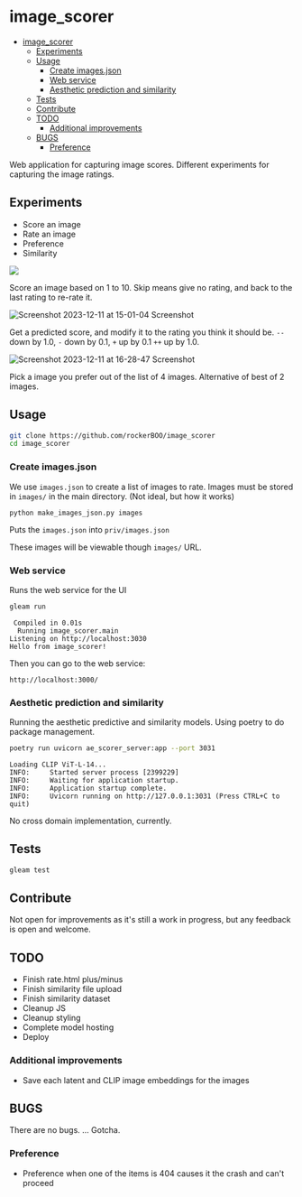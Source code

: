 # image_scorer

<!--toc:start-->

- [image_scorer](#imagescorer)
  - [Experiments](#experiments)
  - [Usage](#usage)
    - [Create images.json](#create-imagesjson)
    - [Web service](#web-service)
    - [Aesthetic prediction and similarity](#aesthetic-prediction-and-similarity)
  - [Tests](#tests)
  - [Contribute](#contribute)
  - [TODO](#todo)
    - [Additional improvements](#additional-improvements)
  - [BUGS](#bugs)
    - [Preference](#preference)
    <!--toc:end-->

Web application for capturing image scores. Different experiments for capturing the image ratings.

## Experiments

- Score an image
- Rate an image
- Preference
- Similarity

![](https://github.com/rockerBOO/image_scorer/assets/15027/ea4a48fe-a6b7-4e73-bc74-8502a4f311c1)

Score an image based on 1 to 10. Skip means give no rating, and back to the last rating to re-rate it.

![Screenshot 2023-12-11 at 15-01-04 Screenshot](https://github.com/rockerBOO/image_scorer/assets/15027/6a6509a4-6e4a-437e-8fb7-dfee8f5387f3)

Get a predicted score, and modify it to the rating you think it should be. `--` down by 1.0, `-` down by 0.1, `+` up by 0.1 `++` up by 1.0.

![Screenshot 2023-12-11 at 16-28-47 Screenshot](https://github.com/rockerBOO/image_scorer/assets/15027/371e5886-8ad7-4384-96a7-943c0b89f05e)

Pick a image you prefer out of the list of 4 images. Alternative of best of 2 images.

## Usage

```bash
git clone https://github.com/rockerBOO/image_scorer
cd image_scorer
```

### Create images.json

We use `images.json` to create a list of images to rate. Images must be stored in `images/` in the main directory. (Not ideal, but how it works)

```
python make_images_json.py images
```

Puts the `images.json` into `priv/images.json`

These images will be viewable though `images/` URL.

### Web service

Runs the web service for the UI

```bash
gleam run
```

```
 Compiled in 0.01s
  Running image_scorer.main
Listening on http://localhost:3030
Hello from image_scorer!
```

Then you can go to the web service:

```
http://localhost:3000/
```

### Aesthetic prediction and similarity

Running the aesthetic predictive and similarity models. Using poetry to do package management.

```bash
poetry run uvicorn ae_scorer_server:app --port 3031
```

```
Loading CLIP ViT-L-14...
INFO:     Started server process [2399229]
INFO:     Waiting for application startup.
INFO:     Application startup complete.
INFO:     Uvicorn running on http://127.0.0.1:3031 (Press CTRL+C to quit)
```

No cross domain implementation, currently.

## Tests

```bash
gleam test
```

## Contribute

Not open for improvements as it's still a work in progress, but any feedback is open and welcome.

## TODO

- Finish rate.html plus/minus
- Finish similarity file upload
- Finish similarity dataset
- Cleanup JS
- Cleanup styling
- Complete model hosting
- Deploy

### Additional improvements

- Save each latent and CLIP image embeddings for the images

## BUGS

There are no bugs. … Gotcha.

### Preference

- Preference when one of the items is 404 causes it the crash and can't proceed
